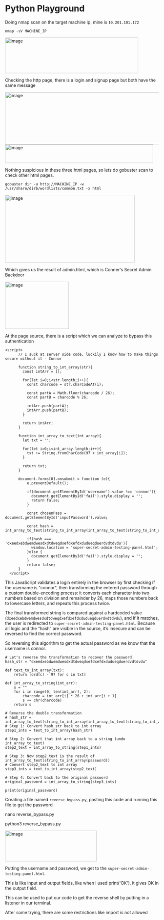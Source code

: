 # Python Playground

Doing nmap scan on the target machine ip, mine is `10.201.101.172`

`nmap -sV MACHINE_IP`

<img width="436" height="116" alt="image" src="https://github.com/user-attachments/assets/50b4bb50-c623-4072-908b-d42299295efc" />

Checking the http page, there is a login and signup page but both have the same message

<img width="597" height="170" alt="image" src="https://github.com/user-attachments/assets/1d474604-6d28-469b-a6d6-580b9a197cc8" />

<img width="485" height="61" alt="image" src="https://github.com/user-attachments/assets/c32ee1f5-3b0a-48ac-ae64-df7b0d3d7d6f" />

Nothing suspicious in these three html pages, so lets do gobuster scan to check other html pages.

`gobuster dir -u http://MACHINE_IP -w /usr/share/dirb/wordlists/common.txt -x html`

<img width="424" height="221" alt="image" src="https://github.com/user-attachments/assets/c7965f67-49da-4fb4-84f3-9dc162c53803" />

Which gives us the result of admin.html, which is Conner's Secret Admin Backdoor

<img width="209" height="154" alt="image" src="https://github.com/user-attachments/assets/f6b6dd81-c2ec-4738-b07b-8830cccdba56" />

At the page source, there is a script which we can analyze to bypass this authentication

```
<script>
      // I suck at server side code, luckily I know how to make things secure without it - Connor

      function string_to_int_array(str){
        const intArr = [];

        for(let i=0;i<str.length;i++){
          const charcode = str.charCodeAt(i);

          const partA = Math.floor(charcode / 26);
          const partB = charcode % 26;

          intArr.push(partA);
          intArr.push(partB);
        }

        return intArr;
      }

      function int_array_to_text(int_array){
        let txt = '';

        for(let i=0;i<int_array.length;i++){
          txt += String.fromCharCode(97 + int_array[i]);
        }

        return txt;
      }

      document.forms[0].onsubmit = function (e){
          e.preventDefault();

          if(document.getElementById('username').value !== 'connor'){
            document.getElementById('fail').style.display = '';
            return false;
          }

          const chosenPass = document.getElementById('inputPassword').value;

          const hash = int_array_to_text(string_to_int_array(int_array_to_text(string_to_int_array(chosenPass))));

          if(hash === 'dxeedxebdwemdwesdxdtdweqdxefdxefdxdudueqduerdvdtdvdu'){
            window.location = 'super-secret-admin-testing-panel.html';
          }else {
            document.getElementById('fail').style.display = '';
          }
          return false;
      }
  </script>
```

This JavaScript validates a login entirely in the browser by first checking if the username is "connor", then transforming the entered password through a custom double-encoding process: it converts each character into two numbers based on division and remainder by 26, maps those numbers back to lowercase letters, and repeats this process twice. 

The final transformed string is compared against a hardcoded value (`dxeedxebdwemdwesdxdtdweqdxefdxefdxdudueqduerdvdtdvdu`), and if it matches, the user is redirected to `super-secret-admin-testing-panel.html`. Because all logic and the “hash” are visible in the source, it’s insecure and can be reversed to find the correct password.

So reversing this algorithm to get the actual password as we know that the username is connor.

```
# Let's reverse the transformation to recover the password
hash_str = "dxeedxebdwemdwesdxdtdweqdxefdxefdxdudueqduerdvdtdvdu"

def text_to_int_array(txt):
    return [ord(c) - 97 for c in txt]

def int_array_to_string(int_arr):
    s = ""
    for i in range(0, len(int_arr), 2):
        charcode = int_arr[i] * 26 + int_arr[i + 1]
        s += chr(charcode)
    return s

# Reverse the double transformation
# hash_str = int_array_to_text(string_to_int_array(int_array_to_text(string_to_int_array(password))))
# Step 1: Convert hash_str back to int array
step1_ints = text_to_int_array(hash_str)

# Step 2: Convert that int array back to a string (undo int_array_to_text)
step2_text = int_array_to_string(step1_ints)

# Step 3: Now step2_text is the result of int_array_to_text(string_to_int_array(password))
# Convert step2_text to int array
step3_ints = text_to_int_array(step2_text)

# Step 4: Convert back to the original password
original_password = int_array_to_string(step3_ints)

print(original_password)
```

Creating a file named `reverse_bypass.py`, pasting this code and running this file to get the password

nano reverse_bypass.py

python3 reverse_bypass.py

<img width="300" height="100" alt="image" src="https://github.com/user-attachments/assets/f7ccd29b-13aa-4fa7-840e-44ffe59eb1b2" />

Putting the username and password, we get to the `super-secret-admin-testing-panel.html`. 

This is like input and output fields, like when i used print('OK'), it gives OK in the output field.

This can be used to put our code to get the reverse shell by putting in a listener in our terminal.

After some trying, there are some restrictions like import is not allowed 





